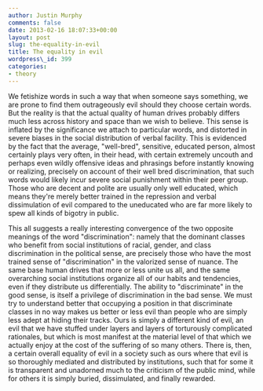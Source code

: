```yaml
---
author: Justin Murphy
comments: false
date: 2013-02-16 18:07:33+00:00
layout: post
slug: the-equality-in-evil
title: The equality in evil
wordpress\_id: 399
categories:
- theory
---
```


We fetishize words in such a way that when someone says something, we are prone to find them outrageously evil should they choose certain words. But the reality is that the actual quality of human drives probably differs much less across history and space than we wish to believe. This sense is inflated by the significance we attach to particular words, and distorted in severe biases in the social distribution of verbal facility. This is evidenced by the fact that the average, "well-bred", sensitive, educated person, almost certainly plays very often, in their head, with certain extremely uncouth and perhaps even wildly offensive ideas and phrasings before instantly knowing or realizing, precisely on account of their well bred discrimination, that such words would likely incur severe social punishment within their peer group. Those who are decent and polite are usually only well educated, which means they're merely better trained in the repression and verbal dissimulation of evil compared to the uneducated who are far more likely to spew all kinds of bigotry in public.

This all suggests a really interesting convergence of the two opposite meanings of the word "discrimination": namely that the dominant classes who benefit from social institutions of racial, gender, and class discrimination in the political sense, are precisely those who have the most trained sense of "discrimination" in the valorized sense of nuance. The same base human drives that more or less unite us all, and the same overarching social institutions organize all of our habits and tendencies, even if they distribute us differentially. The ability to "discriminate" in the good sense, is itself a privilege of discrimination in the bad sense. We must try to understand better that occupying a position in that discriminate classes in no way makes us better or less evil than people who are simply less adept at hiding their tracks. Ours is simply a different kind of evil, an evil that we have stuffed under layers and layers of torturously complicated rationales, but which is most manifest at the material level of that which we actually enjoy at the cost of the suffering of so many others. There is, then, a certain overall equality of evil in a society such as ours where that evil is so thoroughly mediated and distributed by institutions, such that for some it is transparent and unadorned much to the criticism of the public mind, while for others it is simply buried, dissimulated, and finally rewarded.